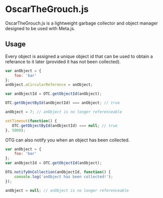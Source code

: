 # OscarTheGrouch.js

OscarTheGrouch.js is a lightweight garbage collector and object manager designed to be used with Meta.js.

## Usage
Every object is assigned a unique object id that can be used to obtain a referance to it later (provided it has not been collected).

```js
var anObject = {
    foo: 'bar'
};
anObject.aCircularReference = anObject;

var anObjectId = OTC.getObjectId(anObject);

OTC.getObjectById(anObjectId) === anObject; // true

anObject = 7; // anObject is no longer referenceable

setTimeout(function() {
   OTC.getObjectById(anObjectId) === null; // true
}, 5000);
```

OTG can also notify you when an object has been collected.
```js
var anObject = {
    foo: 'bar'
};
var anObjectId = OTC.getObjectId(anObject);

OTG.notifyOnCollection(anObjectId, function() {
    console.log('anObject has been collected!');
});

anObject = null; // anObject is no longer referenceable
```